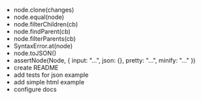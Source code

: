 - node.clone(changes)
- node.equal(node)
- node.filterChildren(cb)
- node.findParent(cb)
- node.filterParents(cb)
- SyntaxError.at(node)
- node.toJSON()
- assertNode(Node, { input: "...", json: {}, pretty: "...", minify: "..." })
- create README
- add tests for json example
- add simple html example
- configure docs